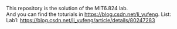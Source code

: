 This repository is the solution of the MIT6.824 lab.  
And you can find the toturials in https://blog.csdn.net/li_yufeng.
List:     
Lab1: https://blog.csdn.net/li_yufeng/article/details/80247283  
